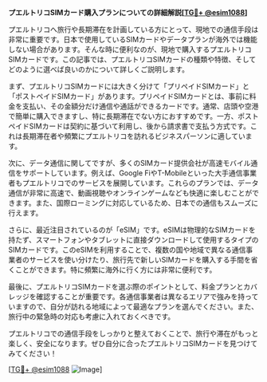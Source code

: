**プエルトリコSIMカード購入プランについての詳細解説[[TG💪+ @esim1088](https://t.me/s/esim1088)]**

プエルトリコへ旅行や長期滞在を計画している方にとって、現地での通信手段は非常に重要です。日本で使用しているSIMカードやデータプランが海外では機能しない場合があります。そんな時に便利なのが、現地で購入するプエルトリコSIMカードです。この記事では、プエルトリコSIMカードの種類や特徴、そしてどのように選べば良いのかについて詳しくご説明します。

まず、プエルトリコSIMカードには大きく分けて「プリペイドSIMカード」と「ポストペイドSIMカード」があります。プリペイドSIMカードとは、事前に料金を支払い、その金額分だけ通信や通話ができるカードです。通常、店頭や空港で簡単に購入できますし、特に長期滞在でない方におすすめです。一方、ポストペイドSIMカードは契約に基づいて利用し、後から請求書で支払う方式です。これは長期滞在者や頻繁にプエルトリコを訪れるビジネスパーソンに適しています。

次に、データ通信に関してですが、多くのSIMカード提供会社が高速モバイル通信をサポートしています。例えば、Google FiやT-Mobileといった大手通信事業者もプエルトリコでのサービスを展開しています。これらのプランでは、データ通信が非常に高速で、動画視聴やオンラインゲームなども快適に楽しむことができます。また、国際ローミングに対応しているため、日本での通信もスムーズに行えます。

さらに、最近注目されているのが「eSIM」です。eSIMは物理的なSIMカードを持たず、スマートフォンやタブレットに直接ダウンロードして使用するタイプのSIMカードです。このeSIMを利用することで、複数の国や地域で異なる通信事業者のサービスを使い分けたり、旅行先で新しいSIMカードを購入する手間を省くことができます。特に頻繁に海外に行く方には非常に便利です。

最後に、プエルトリコSIMカードを選ぶ際のポイントとして、料金プランとカバレッジを確認することが重要です。各通信事業者は異なるエリアで強みを持っていますので、自分が訪れる地域によって最適なプランを選んでください。また、旅行中の緊急時の対応も考慮に入れておくべきです。

プエルトリコでの通信手段をしっかりと整えておくことで、旅行や滞在がもっと楽しく、安全になります。ぜひ自分に合ったプエルトリコSIMカードを見つけてみてください！

[[TG💪+ @esim1088](https://t.me/s/esim1088) ![Image](https://i.postimg.cc/Y0z9fWf4/image.png)]